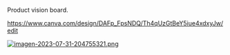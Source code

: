 Product vision board.

https://www.canva.com/design/DAFp_FpsNDQ/Th4qUzGtBeY5iue4xdxyJw/edit

[![imagen-2023-07-31-204755321.png](https://i.postimg.cc/WbVcNMnq/imagen-2023-07-31-204755321.png)](https://postimg.cc/LhxbvgGm)
